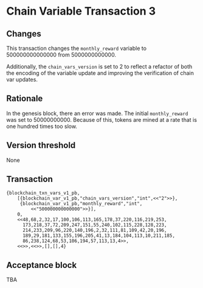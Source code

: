 # Chain Variable Transaction 3

## Changes

This transaction changes the `monthly_reward` variable to 500000000000000 from 5000000000000.

Additionally, the `chain_vars_version` is set to 2 to reflect a refactor of both the encoding of the variable update and improving the verification of chain var updates.

## Rationale

In the genesis block, there an error was made.  The initial `monthly_reward` was set to 50000000000.  Because of this, tokens are mined at a rate that is one hundred times too slow.

## Version threshold

None

## Transaction

```
{blockchain_txn_vars_v1_pb,
    [{blockchain_var_v1_pb,"chain_vars_version","int",<<"2">>},
     {blockchain_var_v1_pb,"monthly_reward","int",
         <<"500000000000000">>}],
    0,
    <<48,68,2,32,17,100,106,113,165,178,37,220,116,219,253,
      173,218,37,72,209,247,151,55,240,102,115,228,128,223,
      214,233,209,96,220,140,196,2,32,111,81,109,42,20,196,
      189,29,181,133,155,196,205,41,13,184,104,113,10,211,185,
      86,238,124,68,53,106,194,57,113,13,4>>,
    <<>>,<<>>,[],[],4}
```

## Acceptance block

TBA
